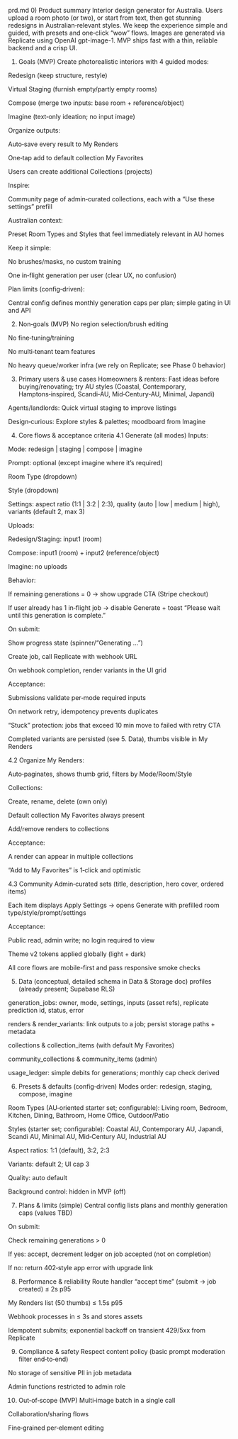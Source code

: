 prd.md
0) Product summary
Interior design generator for Australia. Users upload a room photo (or two), or start from text, then get stunning redesigns in Australian‑relevant styles. We keep the experience simple and guided, with presets and one‑click “wow” flows. Images are generated via Replicate using OpenAI gpt-image-1. MVP ships fast with a thin, reliable backend and a crisp UI.

1) Goals (MVP)
Create photorealistic interiors with 4 guided modes:

Redesign (keep structure, restyle)

Virtual Staging (furnish empty/partly empty rooms)

Compose (merge two inputs: base room + reference/object)

Imagine (text‑only ideation; no input image)

Organize outputs:

Auto‑save every result to My Renders

One‑tap add to default collection My Favorites

Users can create additional Collections (projects)

Inspire:

Community page of admin‑curated collections, each with a “Use these settings” prefill

Australian context:

Preset Room Types and Styles that feel immediately relevant in AU homes

Keep it simple:

No brushes/masks, no custom training

One in‑flight generation per user (clear UX, no confusion)

Plan limits (config‑driven):

Central config defines monthly generation caps per plan; simple gating in UI and API

2) Non‑goals (MVP)
No region selection/brush editing

No fine‑tuning/training

No multi‑tenant team features

No heavy queue/worker infra (we rely on Replicate; see Phase 0 behavior)

3) Primary users & use cases
Homeowners & renters: Fast ideas before buying/renovating; try AU styles (Coastal, Contemporary, Hamptons‑inspired, Scandi‑AU, Mid‑Century‑AU, Minimal, Japandi)

Agents/landlords: Quick virtual staging to improve listings

Design‑curious: Explore styles & palettes; moodboard from Imagine

4) Core flows & acceptance criteria
4.1 Generate (all modes)
Inputs:

Mode: redesign | staging | compose | imagine

Prompt: optional (except imagine where it’s required)

Room Type (dropdown)

Style (dropdown)

Settings: aspect ratio (1:1 | 3:2 | 2:3), quality (auto | low | medium | high), variants (default 2, max 3)

Uploads:

Redesign/Staging: input1 (room)

Compose: input1 (room) + input2 (reference/object)

Imagine: no uploads

Behavior:

If remaining generations = 0 → show upgrade CTA (Stripe checkout)

If user already has 1 in‑flight job → disable Generate + toast “Please wait until this generation is complete.”

On submit:

Show progress state (spinner/“Generating …”)

Create job, call Replicate with webhook URL

On webhook completion, render variants in the UI grid

Acceptance:

Submissions validate per‑mode required inputs

On network retry, idempotency prevents duplicates

“Stuck” protection: jobs that exceed 10 min move to failed with retry CTA

Completed variants are persisted (see 5. Data), thumbs visible in My Renders

4.2 Organize
My Renders:

Auto‑paginates, shows thumb grid, filters by Mode/Room/Style

Collections:

Create, rename, delete (own only)

Default collection My Favorites always present

Add/remove renders to collections

Acceptance:

A render can appear in multiple collections

“Add to My Favorites” is 1‑click and optimistic

4.3 Community
Admin‑curated sets (title, description, hero cover, ordered items)

Each item displays Apply Settings → opens Generate with prefilled room type/style/prompt/settings

Acceptance:

Public read, admin write; no login required to view

Theme v2 tokens applied globally (light + dark)

All core flows are mobile-first and pass responsive smoke checks

5) Data (conceptual, detailed schema in Data & Storage doc)
profiles (already present; Supabase RLS)

generation_jobs: owner, mode, settings, inputs (asset refs), replicate prediction id, status, error

renders & render_variants: link outputs to a job; persist storage paths + metadata

collections & collection_items (with default My Favorites)

community_collections & community_items (admin)

usage_ledger: simple debits for generations; monthly cap check derived

6) Presets & defaults (config‑driven)
Modes order: redesign, staging, compose, imagine

Room Types (AU‑oriented starter set; configurable): Living room, Bedroom, Kitchen, Dining, Bathroom, Home Office, Outdoor/Patio

Styles (starter set; configurable): Coastal AU, Contemporary AU, Japandi, Scandi AU, Minimal AU, Mid‑Century AU, Industrial AU

Aspect ratios: 1:1 (default), 3:2, 2:3

Variants: default 2; UI cap 3

Quality: auto default

Background control: hidden in MVP (off)

7) Plans & limits (simple)
Central config lists plans and monthly generation caps (values TBD)

On submit:

Check remaining generations > 0

If yes: accept, decrement ledger on job accepted (not on completion)

If no: return 402‑style app error with upgrade link

8) Performance & reliability
Route handler “accept time” (submit → job created) ≤ 2s p95

My Renders list (50 thumbs) ≤ 1.5s p95

Webhook processes in ≤ 3s and stores assets

Idempotent submits; exponential backoff on transient 429/5xx from Replicate

9) Compliance & safety
Respect content policy (basic prompt moderation filter end‑to‑end)

No storage of sensitive PII in job metadata

Admin functions restricted to admin role

10) Out‑of‑scope (MVP)
Multi‑image batch in a single call

Collaboration/sharing flows

Fine‑grained per‑element editing

